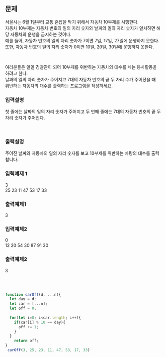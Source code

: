 ## 문제
서울시는 6월 1일부터 교통 혼잡을 막기 위해서 자동차 10부제를 시행한다.  
자동차 10부제는 자동차 번호의 일의 자리 숫자와 날짜의 일의 자리 숫자가 일치하면 해당 자동차의 운행을 금지하는 것이다.  
예를 들어, 자동차 번호의 일의 자리 숫자가 7이면 7일, 17일, 27일에 운행하지 못한다.  
또한, 자동차 번호의 일의 자리 숫자가 0이면 10일, 20일, 30일에 운행하지 못한다.  

<br/>

여러분들은 일일 경찰관이 되어 10부제를 위반하는 자동차의 대수를 세는 봉사활동을 하려고 한다.  
날짜의 일의 자리 숫자가 주어지고 7대의 자동차 번호의 끝 두 자리 수가 주어졌을 때  
위반하는 자동차의 대수를 출력하는 프로그램을 작성하세요.  

### 입력설명 
첫 줄에는 날짜의 일의 자리 숫자가 주어지고 두 번째 줄에는 7대의 자동차 번호의 끝 두자리 숫자가 주어진다.  

<br/>

### 출력설명  
주어진 날짜와 자동차의 일의 자리 숫자를 보고 10부제를 위반하는 차량의 대수를 출력합니다.

### 입력예제 1
3  
25 23 11 47 53 17 33

### 출력예제1
3

### 입력예제2
0  
12 20 54 30 87 91 30  

### 출력예제2  
3

<br/><br/>
```javascript
function carOff(d, ...n){
  let day = d;
  let car = [...n];
  let off = 0;
  
  for(let i=0; i<car.length; i++){
    if(car[i] % 10 == day){
      off += 1;
    }
  }
	return off;
}
 carOff(3, 25, 23, 11, 47, 53, 17, 33)
```
